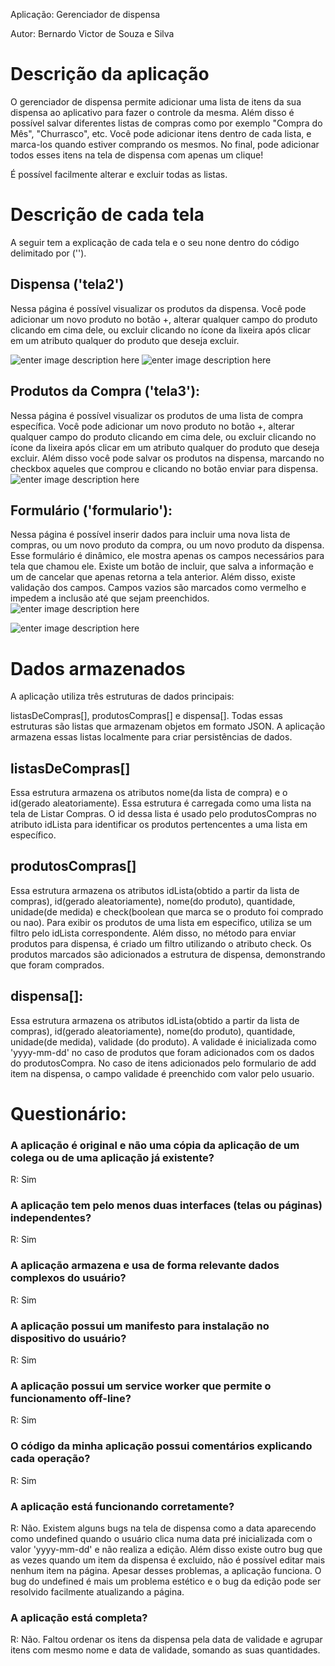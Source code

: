 
Aplicação: Gerenciador de dispensa

Autor: Bernardo Victor de Souza e Silva

  
  

# Descrição da aplicação

O gerenciador de dispensa permite adicionar uma lista de itens da sua dispensa ao aplicativo para fazer o controle da mesma. Além disso é possível salvar diferentes listas de compras como por exemplo "Compra do Mês", "Churrasco", etc. Você pode adicionar itens dentro de cada lista, e marca-los quando estiver comprando os mesmos. No final, pode adicionar todos esses itens na tela de dispensa com apenas um clique!

É possível facilmente alterar e excluir todas as listas.

  
  
  

# Descrição de cada tela
A seguir tem a explicação de cada tela e o seu none dentro do código delimitado por ('').

  
## Dispensa ('tela2')

Nessa página é possível visualizar os produtos da dispensa. Você pode adicionar um novo produto no botão +, alterar qualquer campo do produto clicando em cima dele, ou excluir clicando no ícone da lixeira após clicar em um atributo qualquer do produto que deseja excluir.

![enter image description here](https://i.imgur.com/6FcwyLS.png)
![enter image description here](https://i.imgur.com/W6WdC11.png)

## Produtos da Compra ('tela3'):

Nessa página é possível visualizar os produtos de uma lista de compra específica. Você pode adicionar um novo produto no botão +, alterar qualquer campo do produto clicando em cima dele, ou excluir clicando no ícone da lixeira após clicar em um atributo qualquer do produto que deseja excluir. Além disso você pode salvar os produtos na dispensa, marcando no checkbox aqueles que comprou e clicando no botão enviar para dispensa.
![enter image description here](https://i.imgur.com/zNB8KyA.png)
  

## Formulário ('formulario'):

Nessa página é possível inserir dados para incluir uma nova lista de compras, ou um novo produto da compra, ou um novo produto da dispensa. Esse formulário é dinâmico, ele mostra apenas os campos necessários para tela que chamou ele. Existe um botão de incluir, que salva a informação e um de cancelar que apenas retorna a tela anterior. Além disso, existe validação dos campos. Campos vazios são marcados como vermelho e impedem a inclusão até que sejam preenchidos.
![enter image description here](https://i.imgur.com/spaCBeK.png)
  
  ![enter image description here](https://i.imgur.com/p1ZTx7V.png)

# Dados armazenados
A aplicação utiliza três estruturas de dados principais:

listasDeCompras[], produtosCompras[] e dispensa[]. Todas essas estruturas são listas que armazenam objetos em formato JSON. A aplicação armazena essas listas localmente para criar persistências de dados.

  

## listasDeCompras[]
Essa estrutura armazena os atributos nome(da lista de compra) e o id(gerado aleatoriamente). Essa estrutura é carregada como uma lista na tela de Listar Compras. O id dessa lista é usado pelo produtosCompras no atributo idLista para identificar os produtos pertencentes a uma lista em específico.

  

## produtosCompras[]
Essa estrutura armazena os atributos idLista(obtido a partir da lista de compras), id(gerado aleatoriamente), nome(do produto), quantidade, unidade(de medida) e check(boolean que marca se o produto foi comprado ou nao). Para exibir os produtos de uma lista em especifico, utiliza se um filtro pelo idLista correspondente. Além disso, no método para enviar produtos para dispensa, é criado um filtro utilizando o atributo check. Os produtos marcados são adicionados a estrutura de dispensa, demonstrando que foram comprados.

  

## dispensa[]:
Essa estrutura armazena os atributos idLista(obtido a partir da lista de compras), id(gerado aleatoriamente), nome(do produto), quantidade, unidade(de medida), validade (do produto). A validade é inicializada como 'yyyy-mm-dd' no caso de produtos que foram adicionados com os dados do produtosCompra. No caso de itens adicionados pelo formulario de add item na dispensa, o campo validade é preenchido com valor pelo usuario.

  
  

# Questionário:

### A aplicação é original e não uma cópia da aplicação de um colega ou de uma aplicação já existente?

R: Sim

### A aplicação tem pelo menos duas interfaces (telas ou páginas) independentes?

R: Sim

### A aplicação armazena e usa de forma relevante dados complexos do usuário?

R: Sim

### A aplicação possui um manifesto para instalação no dispositivo do usuário?

R: Sim

### A aplicação possui um service worker que permite o funcionamento off-line?

R: Sim

### O código da minha aplicação possui comentários explicando cada operação?

R: Sim

### A aplicação está funcionando corretamente?

R: Não. Existem alguns bugs na tela de dispensa como a data aparecendo como undefined quando o usuário clica numa data pré inicializada com o valor 'yyyy-mm-dd' e não realiza a edição. Além disso existe outro bug que as vezes quando um item da dispensa é excluido, não é possível editar mais nenhum item na página. Apesar desses problemas, a aplicação funciona. O bug do undefined é mais um problema estético e o bug da edição pode ser resolvido facilmente atualizando a página.

### A aplicação está completa?

R: Não. Faltou ordenar os itens da dispensa pela data de validade e agrupar itens com mesmo nome e data de validade, somando as suas quantidades.
